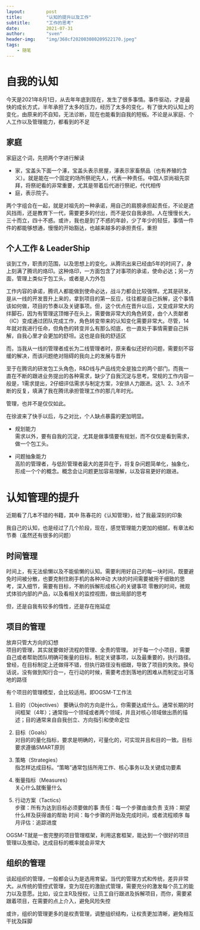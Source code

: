 ```yaml
---
layout:        post  
title:         "认知的提升以及工作"  
subtitle:      "工作的思考"  
date:          2021-07-31
author:        "sven"  
header-img:    "img/368cf202003080209522170.jpeg"
tags:
    - 随笔
---
```


# 自我的认知
今天是2021年8月1日，从去年年底到现在，发生了很多事情。事件驱动，才是最快的成长方式，半年承担了太多的压力，经历了太多的变化，有了很大的认知上的变化，由原来的不自知，无法诊断，现在也能看到自我的短板。不论是从家庭、个人工作以及管理能力，都看到的不足

## 家庭  
家庭这个词，先把两个字进行解读
- 家，宝盖头下面一个涿，宝盖头表示房屋，涿表示家畜祭品（也有养殖的含义）。就是能在一个固定的场所祭祀先人，代表一种责任。中国人崇尚祖先崇拜，将祭祀看的非常重要，尤其是带着后代进行祭祀，代代相传
- 庭，表示院子。

两个字组合在一起，就是对祖先的一种承诺，用自己的肩膀承担起责任，不论是遮风挡雨，还是教育下一代，需要更多的付出，而不是仅自我承担。人在慢慢长大，三十而立，四十不惑。或许，我也是到了不惑的年龄，少了年少的轻狂，事情一件件的都能够想通，慢慢的开始豁达，也越来越多的承担责任，重担

## 个人工作 & LeaderShip
谈到工作，职责的范围，以及思想上的变化。从腾讯出来已经由5年的时间了，身上刻满了腾讯的烙印。这种烙印，一方面包含了对事项的承诺，使命必达；另一方面，管理上类似于包工头，或者是人力外包

工作内容的承诺，腾讯人都能做到使命必达，战斗力都会比较强悍。尤其是研发，是从一线的开发晋升上来的，拿到项目的第一反应，往往都是自己拆解，这个事情该如何做，项目的节奏以及关键事项。但，这个优点在晋升以后，又变成非常大的绊脚石，因为有管理这顶帽子在头上，需要做非常大的角色转变，由个人贡献者（IC）变成通过团队完成工作，角色转变带来的认知变化需要非常大。尽管，14年就对我进行任命，但角色的转变并么有那么彻底，也一直处于事情需要自己拆解，自我心里才会更加的舒坦。这也是自我的舒适区

而，当我从一线的管理者成长为二线管理者时，原来看似还好的问题，需要刻不容缓的解决，而该问题绝对阻碍的我向上的发展与晋升

至于在腾讯的研发包工头角色，R&D线与产品线完全是独立的两个部门。而我一直在不断的跟进业务提出的各种需求，缺少了自我沉淀与思考。常规的工作内容一般是，1需求提出，2仔细评估需求与制定方案，3安排人力跟进。这1、2、3点不断的反复，填满了我在腾讯承担管理工作的那几年时光。

管理，也并不是仅仅如此。  

在徐波来了快手以后，与之对比，个人缺点暴露的更加明显。
- 规划能力  
    需求以外，要有自我的沉淀，尤其是做事情要有规划，而不仅仅是看到需求，做一个包工头。

- 问题抽象能力  
    高阶的管理者，与低阶管理者最大的差异在于，将复杂问题简单化，抽象化，形成一个个的概念。概念会让问题更加容易理解，以及容易更好的跟进。


# 认知管理的提升
近期看了几本不错的书籍，其中 陈春花的《认知管理》，给了我最深刻的印象

我自己的认知，也是经过了几个阶段，现在，感觉管理能力更加的细腻，有章法和节奏（虽然还有很多的问题）

## 时间管理
时间上，有无法偷懒以及不能偷懒的认知。需要利用好自己的每一块时间，既要避免时间被分散，也要克制住刷手机的各种冲动
大块的时间需要被用于细致的思考，深入细节，需要有目标，不断的拆解形成核心的关键事项
零散的时间，微观式体验内部的产品，以及看相关的监控视图，做出局部的思考

但，还是自我有较多的惰性，还是存在拖延症

## 项目的管理
放弃只管大方向的幻想  
项目的管理，其实就要做好流程的管理、全责的管理。
对于每一个小项目，需要自己或者帮助团队明确可衡量的目标，制定关键事项，以及最重要的，执行路径。曾经，在目标制定上还做得不错，但执行路径没有细跟，导致了项目的失败。换句话说，没有做到知行合一，在行动的时候，需要考虑到落地的困难从而制定出可落地的路径

有个项目的管理模型，会比较适用。即OGSM-T工作法
1. 目的（Objectives）
    要确认你的方向是什么，你需要达成什么。通常长期的时间框架（4年）；通常指一个领域或者两个领域，并且对核心领域做出质的描述；目的通常来自自我创立、方向指引和使命定位

2. 目标（Goals）  
    对目的的量化指标，要求是明确的，可量化的，可实现并且和目的一致。目标要求遵循SMART原则

3. 策略（Strategies）  
    指怎样达成目标。“策略”通常包括所用工作、核心事务以及关键成功要素  

4. 衡量指标（Measures）  
    关心什么就衡量什么  

5. 行动方案（Tactics）  
    步骤：所有为达到目标必须要做的事
    责任：每一个步骤由谁负责
    支持：期望什么样及获得谁的帮助
    时间：每个步骤的开始及完成时间，或者流程顺序
    每月评估：追踪进度

OGSM-T就是一套完整的项目管理框架，利用这套框架，能达到一个很好的项目管理以及推动，达成目标的概率就会非常大

## 组织的管理  

谈起组织的管理，一般都会认为是选用育留。当代的管理方式和传统，差异非常大。从传统的管控式管理，变为现在的激励式管理，需要充分的激发每个员工的能力以及意愿。比如，设立主R及授权，让员工自行跟进及拆解项目，而你，需要紧跟着项目，在需要的点上介入，避免风险失控  

或许，组织的管理更多的是权责管理，调整组织结构，让权责更加清晰，避免相互干扰及踩脚
